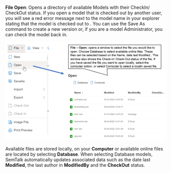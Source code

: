 **File Open**: Opens a directory of available Models with their CheckIn/ CheckOut status. If you open a model that is checked out by another user, you will see a red error message next to the model name in your explorer stating that the model is checked out to <user x>. You can use the Save As command to create a new version or, if you are a model Administrator, you can check the model back in.

![](https://github.com/SemTalkOnline/SemTalkOnline/blob/WebSite/images/File_Open1.png)

Available files are stored locally, on your **Computer** or available online files are located by selecting **Database**. When selecting Database models, SemTalk automatically updates associated data such as the date last **Modified**, the last author in **ModifiedBy** and the **CheckOut** status.
